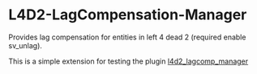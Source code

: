 # L4D2-LagCompensation-Manager
Provides lag compensation for entities in left 4 dead 2 (required enable sv_unlag).

This is a simple extension for testing the plugin [l4d2_lagcomp_manager](https://github.com/A1mDev/L4D2-LagCompensation-Manager/blob/main/extra/l4d2_lagcomp_manager.sp)
